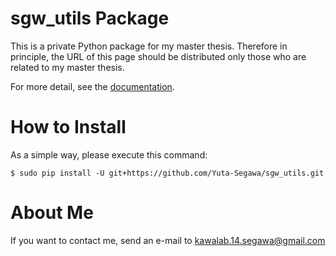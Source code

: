 # sgw_utils Package
This is a private Python package for my master thesis. 
Therefore in principle, the URL of this page should be distributed only those who are related to my master thesis. 

For more detail, see the [documentation](https://yuta-segawa.github.io/sgw_utils/). 

# How to Install
As a simple way, please execute this command: 

```
$ sudo pip install -U git+https://github.com/Yuta-Segawa/sgw_utils.git

```

# About Me
If you want to contact me, send an e-mail to <kawalab.14.segawa@gmail.com>